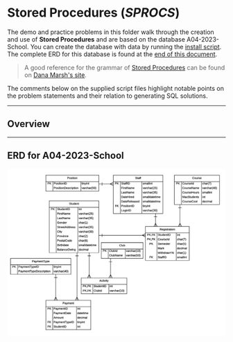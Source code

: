 # Stored Procedures (*SPROCS*)

The demo and practice problems in this folder walk through the creation and use of **Stored Procedures** and are based on the database A04-2023-School. You can create the database with data by running the [install script](../SQL/A04-2023-School.sql). The complete ERD for this database is found at the [end of this document](#erd-for-A04-2023-School).

> A good reference for the grammar of [Stored Procedures](https://dmarshnait.github.io/dmit1508/storedprocedures) can be found on [Dana Marsh's site](https://dmarshnait.github.io/dmit1508/).

The comments below on the supplied script files highlight notable points on the problem statements and their relation to generating SQL solutions.

----

## Overview

----

## ERD for A04-2023-School

![ERD](../SQL/IQSchool-ERD.png)
